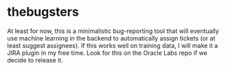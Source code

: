 # thebugsters
At least for now, this is a minimalistic bug-reporting tool that will eventually use machine learning in the backend to automatically assign tickets (or at least suggest assignees). If this works well on training data, I will make it a JIRA plugin in my free time. Look for this on the Oracle Labs repo if we decide to release it.
